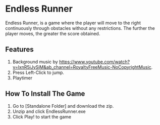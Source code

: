 # Endless Runner
Endless Runner, is a game where the player will move to the right continuously through obstacles without any restrictions. The further the player moves, the greater the score obtained.

## Features
1. Background music by https://www.youtube.com/watch?v=lxnR5iJySjM&ab_channel=RoyaltyFreeMusic-NoCopyrightMusic.
2. Press Left-Click to jump.
3. Playtimer

## How To Install The Game
1. Go to [Standalone Folder] and download the zip.
2. Unzip and click EndlessRunner.exe
3. Click Play! to start the game
